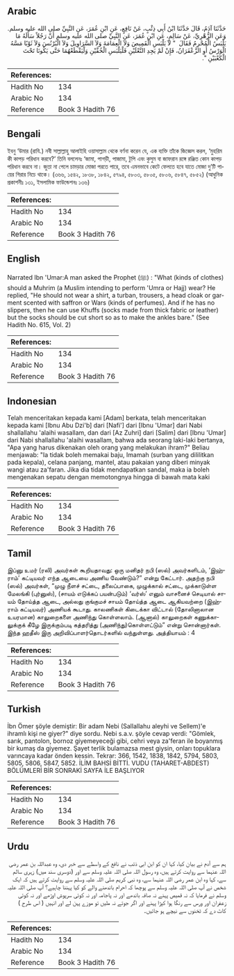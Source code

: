 ## Arabic


<div dir="rtl" lang="ar" style={{fontSize:'larger',backgroundColor:'#f8f9fa',padding:20}}>
حَدَّثَنَا آدَمُ، قَالَ حَدَّثَنَا ابْنُ أَبِي ذِئْبٍ، عَنْ نَافِعٍ، عَنِ ابْنِ عُمَرَ، عَنِ النَّبِيِّ صلى الله عليه وسلم‏.‏ وَعَنِ الزُّهْرِيِّ، عَنْ سَالِمٍ، عَنِ ابْنِ عُمَرَ، عَنِ النَّبِيِّ صلى الله عليه وسلم أَنَّ رَجُلاً سَأَلَهُ مَا يَلْبَسُ الْمُحْرِمُ فَقَالَ ‏ "‏ لاَ يَلْبَسِ الْقَمِيصَ وَلاَ الْعِمَامَةَ وَلاَ السَّرَاوِيلَ وَلاَ الْبُرْنُسَ وَلاَ ثَوْبًا مَسَّهُ الْوَرْسُ أَوِ الزَّعْفَرَانُ، فَإِنْ لَمْ يَجِدِ النَّعْلَيْنِ فَلْيَلْبَسِ الْخُفَّيْنِ وَلْيَقْطَعْهُمَا حَتَّى يَكُونَا تَحْتَ الْكَعْبَيْنِ ‏"‏‏.‏
</div>
<div style={{backgroundColor:'#f8f9fa',padding:20, marginBottom: 10}}><table> <thead> <tr> <th>References:</th> <th></th> </tr> </thead> <tbody><tr><td>Hadith No</td><td>134</td></tr><tr><td>Arabic No</td><td>134</td></tr><tr><td>Reference</td><td>Book 3 Hadith 76</td></tr></tbody></table></div>

## Bengali


<div dir="ltr" lang="bn" style={{fontSize:'larger',backgroundColor:'#f8f9fa',padding:20}}>
ইবনু ‘উমার (রাযি.) নবী সাল্লাল্লাহু আলাইহি ওয়াসাল্লাম থেকে বর্ণনা করেন যে, এক ব্যক্তি তাঁকে জিজ্ঞেস করল, ‘মুহরিম কী কাপড় পরিধান করবে?’ তিনি বললেনঃ ‘জামা, পাগড়ী, পাজামা, টুপি এবং কুসুম বা জাফরান রঙ্গে রঞ্জিত কোন কাপড় পরিধান করবে না। জুতা না পেলে চামড়ার মোজা পরতে পারে, তবে এমনভাবে কেটে ফেলতে হবে যাতে মোজা দু’টি পায়ের গিরার নিচে থাকে। (৩৬৬, ১৫৪২, ১৮৩৮, ১৮৪২, ৫৭৯৪, ৫৮০৩, ৫৮০৫, ৫৮০৬, ৫৮৪৭, ৫৮৫২) (আধুনিক প্রকাশনীঃ ১৩১, ইসলামিক ফাউন্ডেশনঃ ১৩৬)
</div>
<div style={{backgroundColor:'#f8f9fa',padding:20, marginBottom: 10}}><table> <thead> <tr> <th>References:</th> <th></th> </tr> </thead> <tbody><tr><td>Hadith No</td><td>134</td></tr><tr><td>Arabic No</td><td>134</td></tr><tr><td>Reference</td><td>Book 3 Hadith 76</td></tr></tbody></table></div>

## English


<div dir="ltr" lang="en" style={{fontSize:'larger',backgroundColor:'#f8f9fa',padding:20}}>
Narrated Ibn 'Umar:A man asked the Prophet (ﷺ) : "What (kinds of clothes) should a Muhrim (a Muslim intending to perform 'Umra or Hajj) wear? He replied, "He should not wear a shirt, a turban, trousers, a head cloak or garment scented with saffron or Wars (kinds of perfumes). And if he has no slippers, then he can use Khuffs (socks made from thick fabric or leather) but the socks should be cut short so as to make the ankles bare." (See Hadith No. 615, Vol. 2)
</div>
<div style={{backgroundColor:'#f8f9fa',padding:20, marginBottom: 10}}><table> <thead> <tr> <th>References:</th> <th></th> </tr> </thead> <tbody><tr><td>Hadith No</td><td>134</td></tr><tr><td>Arabic No</td><td>134</td></tr><tr><td>Reference</td><td>Book 3 Hadith 76</td></tr></tbody></table></div>

## Indonesian


<div dir="ltr" lang="id" style={{fontSize:'larger',backgroundColor:'#f8f9fa',padding:20}}>
Telah menceritakan kepada kami [Adam] berkata, telah menceritakan kepada kami [Ibnu Abu Dzi'b] dari [Nafi'] dari [Ibnu 'Umar] dari Nabi shallallahu 'alaihi wasallam, dan dari [Az Zuhri] dari [Salim] dari [Ibnu 'Umar] dari Nabi shallallahu 'alaihi wasallam, bahwa ada seorang laki-laki bertanya, "Apa yang harus dikenakan oleh orang yang melakukan ihram?" Beliau menjawab: "Ia tidak boleh memakai baju, Imamah (surban yang dililitkan pada kepala), celana panjang, mantel, atau pakaian yang diberi minyak wangi atau za'faran. Jika dia tidak mendapatkan sandal, maka ia boleh mengenakan sepatu dengan memotongnya hingga di bawah mata kaki
</div>
<div style={{backgroundColor:'#f8f9fa',padding:20, marginBottom: 10}}><table> <thead> <tr> <th>References:</th> <th></th> </tr> </thead> <tbody><tr><td>Hadith No</td><td>134</td></tr><tr><td>Arabic No</td><td>134</td></tr><tr><td>Reference</td><td>Book 3 Hadith 76</td></tr></tbody></table></div>

## Tamil


<div dir="ltr" lang="ta" style={{fontSize:'larger',backgroundColor:'#f8f9fa',padding:20}}>
இப்னு உமர் (ரலி) அவர்கள் கூறியதாவது: ஒரு மனிதர் நபி (ஸல்) அவர்களிடம், ‘இஹ்ராம்’ கட்டியவர் எந்த ஆடையை அணிய வேண்டும்?” என்று கேட்டார். அதற்கு நபி (ஸல்) அவர்கள், “முழு நீளச் சட்டை, தலைப்பாகை, முழுக்கால் சட்டை, முக்காடுள்ள மேலங்கி (புர்னுஸ்), (சாயம் எடுக்கப் பயன்படும்) ‘வர்ஸ்’ எனும் வாசனைச் செடியால் சாயம் தோய்த்த ஆடை, அல்லது குங்குமச் சாயம் தோய்த்த ஆடை ஆகியவற்றை (இஹ்ராம் கட்டியவர்) அணியக் கூடாது. காலணிகள் கிடைக்கா விட்டால் (தோலினாலான உயரமான) காலுறைகளை அணிந்து கொள்ளலாம். (ஆனால்) காலுறைகள் கணுக்காலுக்குக் கீழே இருக்கும்படி கத்தரித்து (அணிந்து)கொள்ளட்டும்” என்று சொன்னார்கள். இந்த ஹதீஸ் இரு அறிவிப்பாளர்தொடர்களில் வந்துள்ளது. அத்தியாயம் : 4
</div>
<div style={{backgroundColor:'#f8f9fa',padding:20, marginBottom: 10}}><table> <thead> <tr> <th>References:</th> <th></th> </tr> </thead> <tbody><tr><td>Hadith No</td><td>134</td></tr><tr><td>Arabic No</td><td>134</td></tr><tr><td>Reference</td><td>Book 3 Hadith 76</td></tr></tbody></table></div>

## Turkish


<div dir="ltr" lang="tr" style={{fontSize:'larger',backgroundColor:'#f8f9fa',padding:20}}>
İbn Ömer şöyle demiştir: Bir adam Nebi (Sallallahu aleyhi ve Sellem)'e ihramlı kişi ne giyer?" diye sordu. Nebi s.a.v. şöyle cevap verdi: "Gömlek, sarık, pantolon, bornoz giyemeyeceği gibi, cehri veya za'feran ile boyanmış bir kumaş da giyemez. Şayet terlik bulamazsa mest giysin, onları topuklara varıncaya kadar önden kessin. Tekrar: 366, 1542, 1838, 1842, 5794, 5803, 5805, 5806, 5847, 5852. İLİM BAHSİ BİTTİ. VUDU (TAHARET-ABDEST) BÖLÜMLERİ BİR SONRAKİ SAYFA İLE BAŞLIYOR
</div>
<div style={{backgroundColor:'#f8f9fa',padding:20, marginBottom: 10}}><table> <thead> <tr> <th>References:</th> <th></th> </tr> </thead> <tbody><tr><td>Hadith No</td><td>134</td></tr><tr><td>Arabic No</td><td>134</td></tr><tr><td>Reference</td><td>Book 3 Hadith 76</td></tr></tbody></table></div>

## Urdu


<div dir="rtl" lang="ur" style={{fontSize:'larger',backgroundColor:'#f8f9fa',padding:20}}>
ہم سے آدم نے بیان کیا، کہا ان کو ابن ابی ذئب نے نافع کے واسطے سے خبر دی، وہ عبداللہ بن عمر رضی اللہ عنہما سے روایت کرتے ہیں، وہ رسول اللہ صلی اللہ علیہ وسلم سے اور (دوسری سند میں) زہری سالم سے، کہا وہ ابن عمر رضی اللہ عنہما سے، وہ نبی کریم صلی اللہ علیہ وسلم سے روایت کرتے ہیں کہ ایک شخص نے آپ صلی اللہ علیہ وسلم سے پوچھا کہ احرام باندھنے والے کو کیا پہننا چاہیے؟ آپ صلی اللہ علیہ وسلم نے فرمایا کہ نہ قمیص پہنے نہ صافہ باندھے اور نہ پاجامہ اور نہ کوئی سرپوش اوڑھے اور نہ کوئی زعفران اور ورس سے رنگا ہوا کپڑا پہنے اور اگر جوتے نہ ملیں تو موزے پہن لے اور انہیں ( اس طرح ) کاٹ دے کہ ٹخنوں سے نیچے ہو جائیں۔
</div>
<div style={{backgroundColor:'#f8f9fa',padding:20, marginBottom: 10}}><table> <thead> <tr> <th>References:</th> <th></th> </tr> </thead> <tbody><tr><td>Hadith No</td><td>134</td></tr><tr><td>Arabic No</td><td>134</td></tr><tr><td>Reference</td><td>Book 3 Hadith 76</td></tr></tbody></table></div>